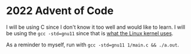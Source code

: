 # 2022 Advent of Code

I will be using C since I don't know it too well and would like to learn. I will
be using the `gcc -std=gnu11` since that is [what the Linux kernel uses][1].

As a reminder to myself, run with `gcc -std=gnu11 1/main.c && ./a.out`.

[1]: https://stackoverflow.com/a/20664429/1858327